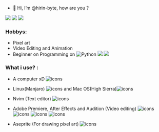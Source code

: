 - 👋 Hi, I’m @hirin-byte, how are you ? 

<!---
hirin-byte/hirin-byte is a ✨ special ✨ repository because its `README.md` (this file) appears on your GitHub profile.
You can click the Preview link to take a look at your changes.
--->

<!---
Socials Networks
--->
![](https://img.shields.io/twitter/url?color=white&label=twitter&logo=twitter&logoColor=white&style=for-the-badge&url=https%3A%2F%2Ftwitter.com%2Fthe_hirin)
![](https://img.shields.io/twitter/url?color=white&label=instagram&logo=instagram&logoColor=white&style=for-the-badge&url=https%3A%2F%2Fwww.instagram.com%2Fthe_hirin%2F)
![](https://discord-md-badge.vercel.app/api/shield/424697596448210964?theme=clean)

### Hobbys: 

- Pixel art 
- Video Editing and Animation
- Beginner on Programming on <img alt="Python" src="https://img.shields.io/badge/python-%2314354C.svg?style=for-the-badge&logo=python&logoColor=yellow"/> <img src="https://img.shields.io/badge/html-%2314354C.svg?style=for-the-badge&logo=HTML5&logoColor=orange" /> <img src="https://img.shields.io/badge/css-%2314354C.svg?style=for-the-badge&logo=CSS3&logoColor=blue" />

### What i use? :

- A computer xD ![icons](https://user-images.githubusercontent.com/76855526/126586570-66b39d97-c2b0-4639-b02d-e73dd9ae5f68.png)
- Linux(Manjaro) ![icons](https://user-images.githubusercontent.com/76855526/147426244-e4a08b15-9c64-4d0d-b071-00cad42bbd1e.png) and Mac OS(High Sierra)![icons](https://user-images.githubusercontent.com/76855526/126586393-c9838d73-6a60-4d13-8710-78edbbc51f16.png)

- Nvim (Text editor) ![icons](https://user-images.githubusercontent.com/76855526/147426758-8ed1eb4e-dee4-4d0f-b2ba-810f007ee9a3.png)
- Adobe Premiere, After Effects and Audition (Video editing) ![icons](https://user-images.githubusercontent.com/76855526/126586421-02b2632a-e1b9-428c-be82-defddcfeace0.png) ![icons](https://user-images.githubusercontent.com/76855526/126586437-38390281-94bc-4177-8bf8-1e737e9dc837.png) ![icons](https://user-images.githubusercontent.com/76855526/126586456-eb80c880-67b1-40b4-8bed-2ed969de5233.png) ![icons](https://user-images.githubusercontent.com/76855526/126586487-2147c468-0a35-4b19-b4b9-609ba8b7a652.png)
- Aseprite (For drawing pixel art) ![icons](https://user-images.githubusercontent.com/76855526/147397104-715b18d3-6eef-4bf3-ac59-1fad4641f6ce.png)
